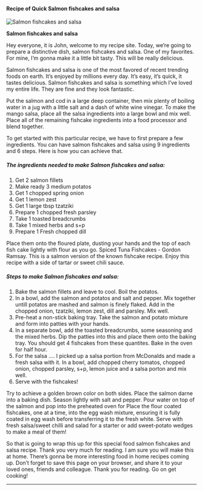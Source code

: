            

#### Recipe of Quick Salmon fishcakes and salsa

![Salmon fishcakes and salsa](https://img-global.cpcdn.com/recipes/54392267/751x532cq70/salmon-fishcakes-and-salsa-recipe-main-photo.jpg)

**Salmon fishcakes and salsa**

Hey everyone, it is John, welcome to my recipe site. Today, we’re going to prepare a distinctive dish, salmon fishcakes and salsa. One of my favorites. For mine, I’m gonna make it a little bit tasty. This will be really delicious.

Salmon fishcakes and salsa is one of the most favored of recent trending foods on earth. It’s enjoyed by millions every day. It’s easy, it’s quick, it tastes delicious. Salmon fishcakes and salsa is something which I’ve loved my entire life. They are fine and they look fantastic.

Put the salmon and cod in a large deep container, then mix plenty of boiling water in a jug with a little salt and a dash of white wine vinegar. To make the mango salsa, place all the salsa ingredients into a large bowl and mix well. Place all of the remaining fishcake ingredients into a food processor and blend together.

To get started with this particular recipe, we have to first prepare a few ingredients. You can have salmon fishcakes and salsa using 9 ingredients and 6 steps. Here is how you can achieve that.

##### The ingredients needed to make Salmon fishcakes and salsa:

1.  Get 2 salmon fillets
2.  Make ready 3 medium potatos
3.  Get 1 chopped spring onion
4.  Get 1 lemon zest
5.  Get 1 large tbsp tzatziki
6.  Prepare 1 chopped fresh parsley
7.  Take 1 toasted breadcrumbs
8.  Take 1 mixed herbs and s+p
9.  Prepare 1 Fresh chopped dill

Place them onto the floured plate, dusting your hands and the top of each fish cake lightly with flour as you go. Spiced Tuna Fishcakes - Gordon Ramsay. This is a salmon version of the known fishcake recipe. Enjoy this recipe with a side of tartar or sweet chili sauce.

##### Steps to make Salmon fishcakes and salsa:

1.  Bake the salmon fillets and leave to cool. Boil the potatos.
2.  In a bowl, add the salmon and potatos and salt and pepper. Mix together untill potatos are mashed and salmon is finely flaked. Add in the chopped onion, tzatziki, lemon zest, dill and parsley. Mix well.
3.  Pre-heat a non-stick baking tray. Take the salmon and potato mixture and form into patties with your hands.
4.  In a separate bowl, add the toasted breadcrumbs, some seasoning and the mixed herbs. Dip the patties into this and place them onto the baking tray. You should get 4 fishcakes from these quantites. Bake in the oven for half hour.
5.  For the salsa …. I picked up a salsa portion from McDonalds and made a fresh salsa with it. In a bowl, add chopped cherry tomatos, chopped onion, chopped parsley, s+p, lemon juice and a salsa porton and mix well.
6.  Serve with the fishcakes!

Try to achieve a golden brown color on both sides. Place the salmon darne into a baking dish. Season lightly with salt and pepper. Pour water on top of the salmon and pop into the preheated oven for Place the flour coated fishcakes, one at a time, into the egg wash mixture, ensuring it is fully coated in egg wash before transferring it to the fresh white. Serve with fresh salsa/sweet chilli and salad for a starter or add sweet-potato wedges to make a meal of them!

So that is going to wrap this up for this special food salmon fishcakes and salsa recipe. Thank you very much for reading. I am sure you will make this at home. There’s gonna be more interesting food in home recipes coming up. Don’t forget to save this page on your browser, and share it to your loved ones, friends and colleague. Thank you for reading. Go on get cooking!

* * *